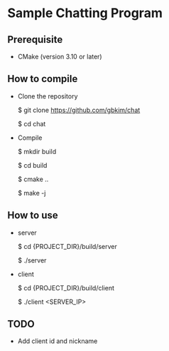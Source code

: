 # Sample Chatting Program

## Prerequisite

* CMake (version 3.10 or later)

## How to compile

*  Clone the repository

   $ git clone https://github.com/gbkim/chat

   $ cd chat

* Compile

  $ mkdir build

  $ cd build

  $ cmake ..

  $ make -j

## How to use
  * server

    $ cd {PROJECT_DIR}/build/server

    $ ./server <PORT>

  * client

    $ cd {PROJECT_DIR}/build/client

    $ ./client <SERVER_IP> <PORR>


## TODO

  * Add client id and nickname



